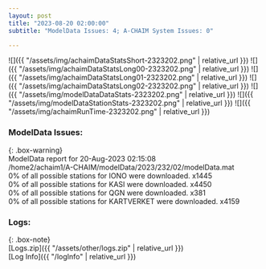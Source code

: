 ```yaml
---
layout: post
title: "2023-08-20 02:00:00"
subtitle: "ModelData Issues: 4; A-CHAIM System Issues: 0"

---
```


![]({{ "/assets/img/achaimDataStatsShort-2323202.png" | relative_url }})
![]({{ "/assets/img/achaimDataStatsLong00-2323202.png" | relative_url }})
![]({{ "/assets/img/achaimDataStatsLong01-2323202.png" | relative_url }})
![]({{ "/assets/img/achaimDataStatsLong02-2323202.png" | relative_url }})
![]({{ "/assets/img/modelDataDataStats-2323202.png" | relative_url }})
![]({{ "/assets/img/modelDataStationStats-2323202.png" | relative_url }})
![]({{ "/assets/img/achaimRunTime-2323202.png" | relative_url }})


### ModelData Issues:  
  
{: .box-warning}  
 ModelData report for 20-Aug-2023 02:15:08   
 /home2/achaim1/A-CHAIM/modelData/2023/232/02/modelData.mat   
 0% of all possible stations for IONO were downloaded. x1445   
 0% of all possible stations for KASI were downloaded. x4450   
 0% of all possible stations for QGN were downloaded. x381   
 0% of all possible stations for KARTVERKET were downloaded. x4159   
  


### Logs:  
  
{: .box-note}  
[Logs.zip]({{ "/assets/other/logs.zip" | relative_url }})  
[Log Info]({{ "/logInfo" | relative_url }})  
